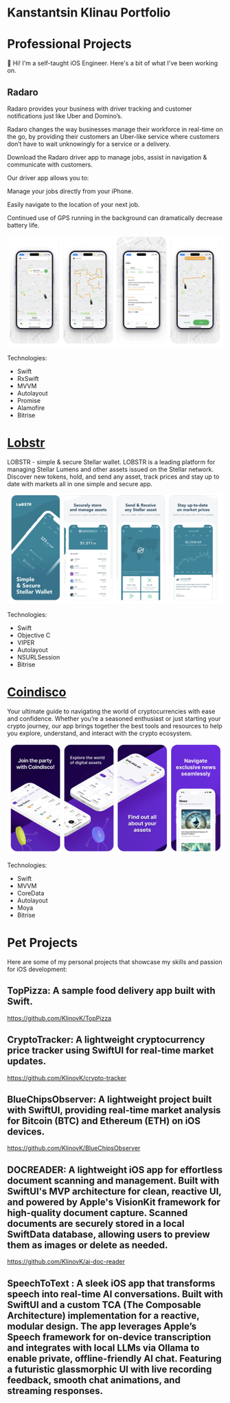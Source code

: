 # Kanstantsin Klinau Portfolio

# Professional Projects

👋 Hi! I'm a self-taught iOS Engineer. Here's a bit of what I've been working on.

## Radaro

Radaro provides your business with driver tracking and customer notifications just like Uber and Domino’s.

Radaro changes the way businesses manage their workforce in real-time on the go, by providing their customers an Uber-like service where customers don’t have to wait unknowingly for a service or a delivery.

Download the Radaro driver app to manage jobs, assist in navigation & communicate with customers.

Our driver app allows you to:

Manage your jobs directly from your iPhone.



Easily navigate to the location of your next job.



Continued use of GPS running in the background can dramatically decrease battery life.

  ![alt text](radaro.png)

Technologies:

- Swift
- RxSwift
- MVVM
- Autolayout
- Promise
- Alamofire
- Bitrise

# [Lobstr](https://apps.apple.com/us/app/lobstr-stellar-lumens-wallet/id1404357892)

LOBSTR - simple & secure Stellar wallet.
LOBSTR is a leading platform for managing Stellar Lumens and other assets issued on the Stellar network.
Discover new tokens, hold, and send any asset, track prices and stay up to date with markets all in one simple and secure app.

  ![alt text](lobstr.png)

Technologies:

- Swift
- Objective C
- VIPER
- Autolayout
- NSURLSession
- Bitrise

# [Coindisco](https://apps.apple.com/us/app/coindisco/id6445888906)

Your ultimate guide to navigating the world of cryptocurrencies with ease and confidence. Whether you’re a seasoned enthusiast or just starting your crypto journey, our app brings together the best tools and resources to help you explore, understand, and interact with the crypto ecosystem.

  ![alt text](coindisco.png)

Technologies:

- Swift
- MVVM
- CoreData
- Autolayout
- Moya
- Bitrise

# Pet Projects

Here are some of my personal projects that showcase my skills and passion for iOS development:

## TopPizza: A sample food delivery app built with Swift.

https://github.com/KlinovK/TopPizza

## CryptoTracker: A lightweight cryptocurrency price tracker using SwiftUI for real-time market updates.

https://github.com/KlinovK/crypto-tracker

## BlueChipsObserver: A lightweight project built with SwiftUI, providing real-time market analysis for Bitcoin (BTC) and Ethereum (ETH) on iOS devices.

https://github.com/KlinovK/BlueChipsObserver

## DOCREADER: A lightweight iOS app for effortless document scanning and management. Built with SwiftUI's MVP architecture for clean, reactive UI, and powered by Apple's VisionKit framework for high-quality document capture. Scanned documents are securely stored in a local SwiftData database, allowing users to preview them as images or delete as needed.

https://github.com/KlinovK/ai-doc-reader

## SpeechToText : A sleek iOS app that transforms speech into real-time AI conversations. Built with SwiftUI and a custom TCA (The Composable Architecture) implementation for a reactive, modular design. The app leverages Apple’s Speech framework for on-device transcription and integrates with local LLMs via Ollama to enable private, offline-friendly AI chat. Featuring a futuristic glassmorphic UI with live recording feedback, smooth chat animations, and streaming responses.

